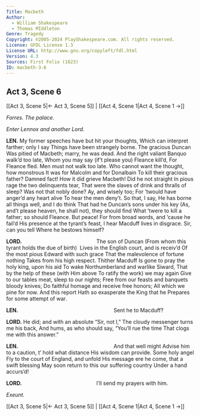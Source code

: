 ```yaml
---
Title: Macbeth
Author: 
  - William Shakespeare
  - Thomas MIddleton
Genre: Tragedy
Copyright: ©2005-2024 PlayShakespeare.com. All rights reserved.
License: GFDL License 1.3
License URL: http://www.gnu.org/copyleft/fdl.html
Version: 4.3
Sources: First Folio (1623)
ID: macbeth-3-6
---
```


## Act 3, Scene 6
[[Act 3, Scene 5|← Act 3, Scene 5]] | [[Act 4, Scene 1|Act 4, Scene 1 →]]

*Forres. The palace.*

*Enter Lennox and another Lord.*

**LEN.**
My former speeches have but hit your thoughts,
Which can interpret farther; only I say
Things have been strangely borne. The gracious Duncan
Was pitied of Macbeth; marry, he was dead.
And the right valiant Banquo walk’d too late,
Whom you may say (if’t please you) Fleance kill’d,
For Fleance fled. Men must not walk too late.
Who cannot want the thought, how monstrous
It was for Malcolm and for Donalbain
To kill their gracious father? Damned fact!
How it did grieve Macbeth! Did he not straight
In pious rage the two delinquents tear,
That were the slaves of drink and thralls of sleep?
Was not that nobly done? Ay, and wisely too;
For ’twould have anger’d any heart alive
To hear the men deny’t. So that, I say,
He has borne all things well, and I do think
That had he Duncan’s sons under his key
(As, and’t please heaven, he shall not), they should find
What ’twere to kill a father; so should Fleance.
But peace! For from broad words, and ’cause he fail’d
His presence at the tyrant’s feast, I hear
Macduff lives in disgrace. Sir, can you tell
Where he bestows himself?

**LORD.**
              The son of Duncan
(From whom this tyrant holds the due of birth) 
Lives in the English court, and is receiv’d
Of the most pious Edward with such grace
That the malevolence of fortune nothing
Takes from his high respect. Thither Macduff
Is gone to pray the holy king, upon his aid
To wake Northumberland and warlike Siward,
That by the help of these (with Him above
To ratify the work) we may again
Give to our tables meat, sleep to our nights;
Free from our feasts and banquets bloody knives;
Do faithful homage and receive free honors;
All which we pine for now. And this report
Hath so exasperate the King that he
Prepares for some attempt of war.

**LEN.**
                  Sent he to Macduff?

**LORD.**
He did; and with an absolute “Sir, not I,”
The cloudy messenger turns me his back,
And hums, as who should say, “You’ll rue the time
That clogs me with this answer.”

**LEN.**
                  And that well might
Advise him to a caution, t’ hold what distance
His wisdom can provide. Some holy angel
Fly to the court of England, and unfold
His message ere he come, that a swift blessing
May soon return to this our suffering country
Under a hand accurs’d!

**LORD.**
              I’ll send my prayers with him.

*Exeunt.*

[[Act 3, Scene 5|← Act 3, Scene 5]] | [[Act 4, Scene 1|Act 4, Scene 1 →]]